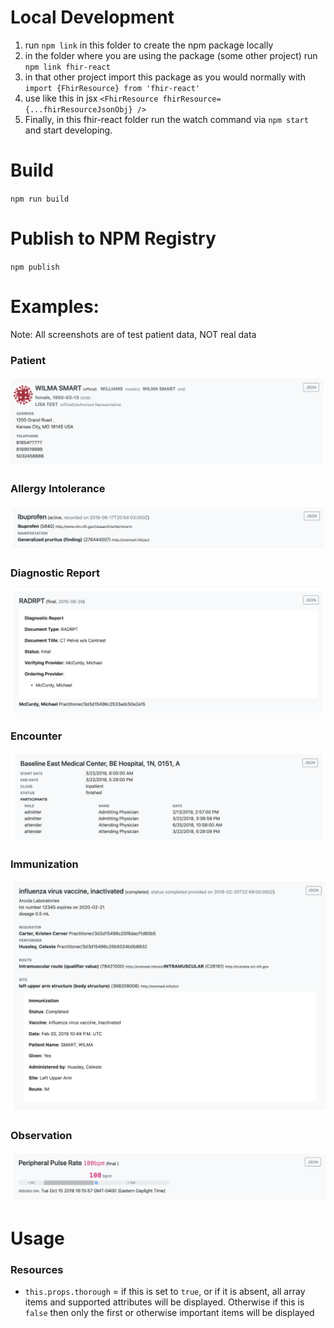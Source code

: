 # Local Development
1. run  `npm link` in this folder to create the npm package locally
1. in the folder where you are using the package (some other project) run  `npm link fhir-react`
1. in that other project import this package as you would normally with `import {FhirResource} from 'fhir-react'`
1. use like this in jsx `<FhirResource fhirResource={...fhirResourceJsonObj} />`
1. Finally, in this fhir-react folder run the watch command via `npm start` and start developing.

# Build
`npm run build`

# Publish to NPM Registry
`npm publish`

# Examples:
Note: All screenshots are of test patient data, NOT real data

### Patient
![Image of Patient Fhir Resource](images/patient.png)
### Allergy Intolerance
![Image of allergyintolerance Fhir Resource](images/AllergyIntolerance.png)
### Diagnostic Report
![Image of Patient Fhir Resource](images/DiagnosticReport.png)
### Encounter
![Image of Encounter Fhir Resource](images/Encounter.png)
### Immunization
![Image of Immunization Fhir Resource](images/Immunization.png)
### Observation
![Image of Observation Fhir Resource](images/Observation.png)

# Usage

### Resources
- `this.props.thorough` = if this is set to `true`, or if it is absent, all array items and supported attributes will be displayed. Otherwise if this is `false` then only the first or otherwise important items will be displayed
